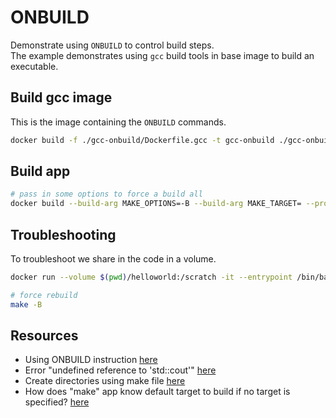 # ONBUILD

Demonstrate using `ONBUILD` to control build steps.  
The example demonstrates using `gcc` build tools in base image to build an executable.  

## Build gcc image

This is the image containing the `ONBUILD` commands.  

```sh
docker build -f ./gcc-onbuild/Dockerfile.gcc -t gcc-onbuild ./gcc-onbuild   
```

## Build app

```sh
# pass in some options to force a build all
docker build --build-arg MAKE_OPTIONS=-B --build-arg MAKE_TARGET= --progress=plain -f ./helloworld/Dockerfile -t helloworld ./helloworld   
```

## Troubleshooting

To troubleshoot we share in the code in a volume.  

```sh
docker run --volume $(pwd)/helloworld:/scratch -it --entrypoint /bin/bash gcc-onbuild

# force rebuild
make -B
```

## Resources

* Using ONBUILD instruction [here](https://dockerlabs.collabnix.com/beginners/using-onbuild-images/#:~:text=The%20ONBUILD%20instruction%20adds%20to,instruction%20in%20the%20downstream%20Dockerfile.)  
* Error "undefined reference to 'std::cout'" [here](https://stackoverflow.com/questions/28236870/error-undefined-reference-to-stdcout)  
* Create directories using make file [here](
https://stackoverflow.com/questions/1950926/create-directories-using-make-file)  
* How does "make" app know default target to build if no target is specified? [here](https://stackoverflow.com/questions/2057689/how-does-make-app-know-default-target-to-build-if-no-target-is-specified)  
